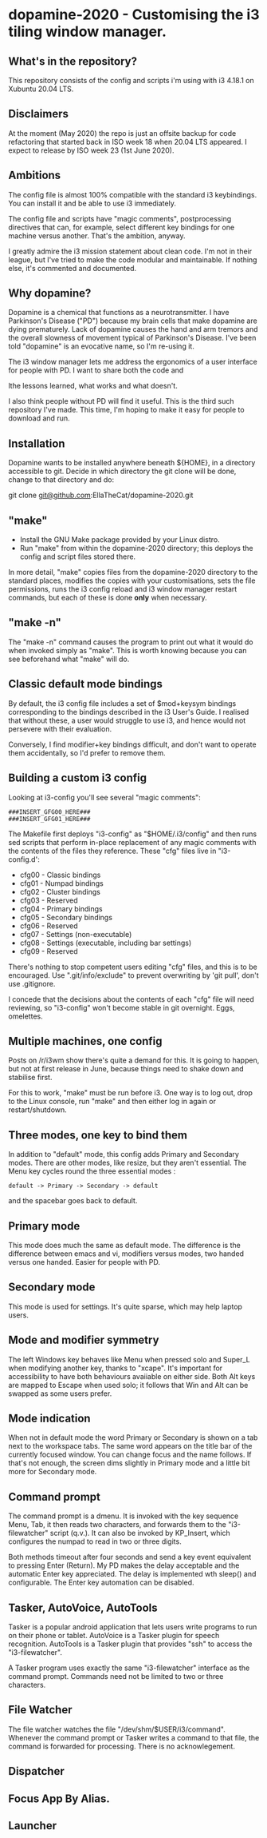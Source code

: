 # dopamine-2020 - Customising the i3 tiling window manager.

## What's in the repository?

This repository consists of the config and scripts i'm using with i3
 4.18.1 on Xubuntu 20.04 LTS.

## Disclaimers
At the moment (May 2020) the repo is just an offsite backup for code
  refactoring that started back in ISO week 18 when 20.04 LTS appeared.
  I expect to release by  ISO week 23 (1st June 2020).

## Ambitions

The config file is almost 100% compatible with the standard i3
keybindings. You can install it and be able to use i3 immediately.

The config file and scripts have "magic comments", postprocessing
directives that can, for example, select different key bindings for
one machine versus another. That's the ambition, anyway.

I greatly admire the i3 mission statement about clean code.
I'm not in their league, but I've tried to make the code modular and maintainable.
If nothing else, it's commented and documented.

## Why dopamine?

Dopamine is a chemical that functions as a neurotransmitter. I have
Parkinson's Disease ("PD") because my brain cells that make dopamine
are dying prematurely.  Lack of dopamine causes the hand and arm
tremors and the overall slowness of movement typical of Parkinson's Disease.
I've been told "dopamine" is an evocative name, so I'm re-using it.

The i3 window manager lets me address the ergonomics of a user
interface for people with PD.  I want to share both the code and

lthe lessons learned, what works and what doesn't.

I also think people without PD will find it useful.
This is the third such repository I've made.
This time, I'm hoping to make it easy for people to download and run.

## Installation
Dopamine wants to be installed anywhere beneath ${HOME}, in a
directory accessible to git.  Decide in which directory the git clone
will be done, change to that directory and  do:

git clone git@github.com:EllaTheCat/dopamine-2020.git

## "make"
- Install the GNU Make package provided by your Linux distro.
- Run "make" from within the dopamine-2020 directory;
this deploys the config and script files stored there.

In more detail, "make"
copies files from  the dopamine-2020  directory to the standard places,
modifies the copies with your customisations,
sets the file permissions,
runs the i3 config reload and
i3 window manager restart commands,
but each of these is done **only** when necessary.

## "make -n"
The "make -n" command causes the program to print out what it would do
when invoked simply as "make".  This is worth knowing because you can
see beforehand what "make" will do.

## Classic default mode bindings
By default, the i3 config file includes a set of $mod+keysym bindings
corresponding to the bindings described in the i3 User's Guide.  I
realised that without these, a user would struggle to use i3, and
hence would not persevere with their evaluation.

Conversely, I find modifier+key bindings difficult, and don't want to
operate them accidentally, so I'd prefer to remove them.

## Building a custom i3 config

Looking at i3-config you'll see several "magic comments":

    ###INSERT_GFG00_HERE###
    ###INSERT_GFG01_HERE###

The Makefile first deploys "i3-config"  as "$HOME/.i3/config" and
then runs sed scripts that perform in-place replacement of any
magic comments with the contents of the files they reference.
These "cfg" files live in "i3-config.d':

- cfg00 - Classic bindings
- cfg01 - Numpad bindings
- cfg02 - Cluster bindings
- cfg03 - Reserved
- cfg04 - Primary bindings
- cfg05 - Secondary bindings
- cfg06 - Reserved
- cfg07 - Settings (non-executable)
- cfg08 - Settings (executable, including bar settings)
- cfg09 - Reserved

There's nothing to stop competent users editing "cfg" files, and this
is to be encouraged. Use ".git/info/exclude" to prevent overwriting by
'git pull', don't use .gitignore.

I concede that the decisions about the contents of each "cfg" file
will need reviewing, so "i3-config" won't become stable in git
overnight. Eggs, omelettes.

## Multiple machines, one config
Posts on /r/i3wm show there's quite a demand for this. It is going to
happen, but not at first release in June, because things need to shake
down and stabilise first.

For this to work, "make" must be run before i3. One way is to log out,
drop to the Linux console, run "make" and then either log in again or
restart/shutdown.

## Three modes, one key to bind them

In addition to "default" mode, this config adds Primary and Secondary
modes. There are other modes, like resize, but they aren't essential.
The Menu key cycles round the three essential modes :

    default -> Primary -> Secondary -> default

and the spacebar goes back to default.

## Primary mode
This mode does much the same as default mode.  The difference is the
difference between emacs and vi, modifiers versus modes, two handed
versus one handed. Easier for people with PD.

## Secondary mode
This mode is used for settings. It's quite sparse, which may help
laptop users.

## Mode and modifier symmetry
The left Windows key behaves like Menu when pressed solo and Super_L
when modifying another key, thanks to "xcape".  It's important for
accessibility to have both behaviours avaiiable on either side.  Both
Alt keys are mapped to Escape when used solo; it follows that Win and
Alt can be swapped as some users prefer.

## Mode indication
When not in default mode  the word  Primary or Secondary is shown on a
tab next to the workspace tabs. The same word  appears on the title bar
of the currently focused window.  You can change focus and the name
follows.  If that's not enough, the screen dims slightly in Primary
mode and a little bit more for Secondary mode.

## Command prompt
The command prompt is a dmenu. It is invoked with the key sequence
Menu, Tab, it then reads two characters, and forwards them to the
"i3-filewatcher" script (q.v.). It can also be invoked by KP_Insert, which
configures the numpad to read in two or three digits.

Both methods timeout after four seconds and send a key event
equivalent to pressing Enter (Return). My PD makes the delay
acceptable and the automatic Enter key appreciated.
The delay is implemented wth sleep() and configurable.
The Enter key automation can be disabled.

## Tasker, AutoVoice, AutoTools
Tasker is a popular android application that lets users write programs
to run on their phone or tablet. AutoVoice is a Tasker plugin for
speech recognition. AutoTools is a Tasker plugin that provides "ssh"
to access the "i3-filewatcher".

A Tasker program uses exactly the same "i3-filewatcher" interface as
the command prompt. Commands need not be limited to two or three
characters.

## File Watcher
The file watcher watches the file "/dev/shm/$USER/i3/command".
Whenever the command prompt or Tasker writes a command to that file,
the command is forwarded for processing. There is no acknowlegement.

## Dispatcher

## Focus App By Alias.

## Launcher
